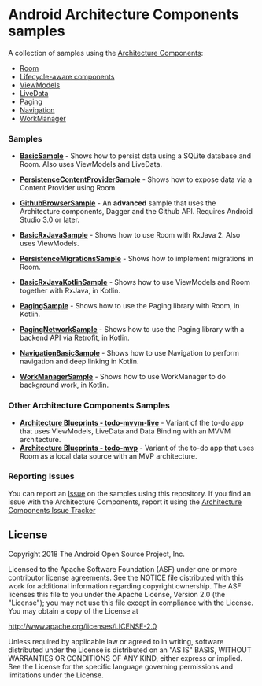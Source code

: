 Android Architecture Components samples
===================================

A collection of samples using the [Architecture Components](https://developer.android.com/arch):

- [Room](https://developer.android.com/topic/libraries/architecture/room)
- [Lifecycle-aware components](https://developer.android.com/topic/libraries/architecture/lifecycle)
- [ViewModels](https://developer.android.com/topic/libraries/architecture/viewmodel)
- [LiveData](https://developer.android.com/topic/libraries/architecture/livedata)
- [Paging](https://developer.android.com/topic/libraries/architecture/paging/)
- [Navigation](https://developer.android.com/topic/libraries/architecture/navigation/)
- [WorkManager](https://developer.android.com/topic/libraries/architecture/workmanager/)

### Samples

* **[BasicSample](https://github.com/googlesamples/android-architecture-components/blob/master/BasicSample)** - Shows how to persist data using a SQLite database and Room. Also uses ViewModels and LiveData.

* **[PersistenceContentProviderSample](https://github.com/googlesamples/android-architecture-components/blob/master/PersistenceContentProviderSample)** - Shows how to expose data via a Content Provider using Room.

* **[GithubBrowserSample](https://github.com/googlesamples/android-architecture-components/blob/master/GithubBrowserSample)** - An **advanced**  sample that uses the Architecture components, Dagger and the Github API. Requires Android Studio 3.0 or later.

* **[BasicRxJavaSample](https://github.com/googlesamples/android-architecture-components/blob/master/BasicRxJavaSample)** - Shows how to use Room with RxJava 2. Also uses ViewModels.

* **[PersistenceMigrationsSample](https://github.com/googlesamples/android-architecture-components/blob/master/PersistenceMigrationsSample)** - Shows how to implement migrations in Room.

* **[BasicRxJavaKotlinSample](https://github.com/googlesamples/android-architecture-components/blob/master/BasicRxJavaSampleKotlin)** - Shows
how to use ViewModels and Room together with RxJava, in Kotlin.

 * **[PagingSample](https://github.com/googlesamples/android-architecture-components/tree/master/PagingSample)** - Shows
  how to use the Paging library with Room, in Kotlin.

 * **[PagingNetworkSample](https://github.com/googlesamples/android-architecture-components/tree/master/PagingWithNetworkSample)** - Shows
  how to use the Paging library with a backend API via Retrofit, in Kotlin.

* **[NavigationBasicSample](https://github.com/googlesamples/android-architecture-components/tree/master/NavigationBasicSample)** - Shows
  how to use Navigation to perform navigation and deep linking in Kotlin.
  
* **[WorkManagerSample](https://github.com/googlesamples/android-architecture-components/tree/master/WorkManagerSample)** - Shows
  how to use WorkManager to do background work, in Kotlin.

### Other Architecture Components Samples

* **[Architecture Blueprints - todo-mvvm-live](https://github.com/googlesamples/android-architecture/tree/dev-todo-mvvm-live)** - Variant of the to-do app that uses ViewModels, LiveData and Data Binding with an MVVM architecture.
* **[Architecture Blueprints - todo-mvp](https://github.com/googlesamples/android-architecture/tree/todo-mvp)** - Variant of the to-do app that uses Room as a local data source with an MVP architecture.


### Reporting Issues

You can report an [Issue](https://github.com/googlesamples/android-architecture-components/issues) on the samples using this repository. If you find an issue with the Architecture Components, report it using the [Architecture Components Issue Tracker](https://issuetracker.google.com/issues/new?component=197448&template=878802)

License
-------

Copyright 2018 The Android Open Source Project, Inc.

Licensed to the Apache Software Foundation (ASF) under one or more contributor
license agreements.  See the NOTICE file distributed with this work for
additional information regarding copyright ownership.  The ASF licenses this
file to you under the Apache License, Version 2.0 (the "License"); you may not
use this file except in compliance with the License.  You may obtain a copy of
the License at

http://www.apache.org/licenses/LICENSE-2.0

Unless required by applicable law or agreed to in writing, software
distributed under the License is distributed on an "AS IS" BASIS, WITHOUT
WARRANTIES OR CONDITIONS OF ANY KIND, either express or implied.  See the
License for the specific language governing permissions and limitations under
the License.
